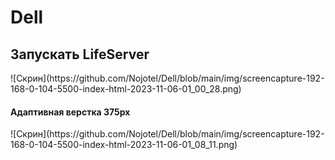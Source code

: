# Dell

<h2>Запускать LifeServer</h2>
![Скрин](https://github.com/Nojotel/Dell/blob/main/img/screencapture-192-168-0-104-5500-index-html-2023-11-06-01_00_28.png)
<h4>Адаптивная верстка 375px</h4>
![Скрин](https://github.com/Nojotel/Dell/blob/main/img/screencapture-192-168-0-104-5500-index-html-2023-11-06-01_08_11.png)
